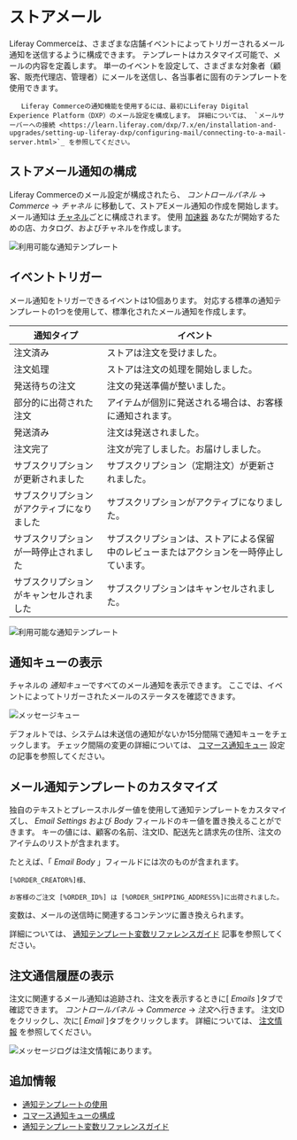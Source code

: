 # ストアメール

Liferay Commerceは、さまざまな店舗イベントによってトリガーされるメール通知を送信するように構成できます。 テンプレートはカスタマイズ可能で、メールの内容を定義します。 単一のイベントを設定して、さまざまな対象者（顧客、販売代理店、管理者）にメールを送信し、各当事者に固有のテンプレートを使用できます。

``` note::
   Liferay Commerceの通知機能を使用するには、最初にLiferay Digital Experience Platform（DXP）のメール設定を構成します。 詳細については、 `メールサーバーへの接続 <https://learn.liferay.com/dxp/7.x/en/installation-and-upgrades/setting-up-liferay-dxp/configuring-mail/connecting-to-a-mail-server.html>`_ を参照してください。
```

## ストアメール通知の構成

Liferay Commerceのメール設定が構成されたら、 *コントロールパネル* → *Commerce* → *チャネル* に移動して、ストアEメール通知の作成を開始します。 メール通知は [チャネル](../../managing-a-catalog/creating-and-managing-products/channels/introduction-to-channels.md)ごとに構成されます。 使用 [加速器](../../starting-a-store/accelerators.md) あなたが開始するための店、カタログ、およびチャネルを作成します。

![利用可能な通知テンプレート](./store-emails/images/02.png)

## イベントトリガー

メール通知をトリガーできるイベントは10個あります。 対応する標準の通知テンプレートの1つを使用して、標準化されたメール通知を作成します。

| 通知タイプ                 | イベント                                         |
| --------------------- | -------------------------------------------- |
| 注文済み                  | ストアは注文を受けました。                                |
| 注文処理                  | ストアは注文の処理を開始しました。                            |
| 発送待ちの注文               | 注文の発送準備が整いました。                               |
| 部分的に出荷された注文           | アイテムが個別に発送される場合は、お客様に通知されます。                 |
| 発送済み                  | 注文は発送されました。                                  |
| 注文完了                  | 注文が完了しました。お届けしました。                           |
| サブスクリプションが更新されました     | サブスクリプション（定期注文）が更新されました。                     |
| サブスクリプションがアクティブになりました | サブスクリプションがアクティブになりました。                       |
| サブスクリプションが一時停止されました   | サブスクリプションは、ストアによる保留中のレビューまたはアクションを一時停止しています。 |
| サブスクリプションがキャンセルされました  | サブスクリプションはキャンセルされました。                        |

![利用可能な通知テンプレート](./store-emails/images/01.png)

## 通知キューの表示

チャネルの *通知キュー*ですべてのメール通知を表示できます。 ここでは、イベントによってトリガーされたメールのステータスを確認できます。

![メッセージキュー](./store-emails/images/03.png)

デフォルトでは、システムは未送信の通知がないか15分間隔で通知キューをチェックします。 チェック間隔の変更の詳細については、 [コマース通知キュー](./configuring-the-commerce-notification-queue.md) 設定の記事を参照してください。

## メール通知テンプレートのカスタマイズ

独自のテキストとプレースホルダー値を使用して通知テンプレートをカスタマイズし、 *Email Settings* および *Body* フィールドのキー値を置き換えることができます。 キーの値には、顧客の名前、注文ID、配送先と請求先の住所、注文のアイテムのリストが含まれます。

たとえば、「 *Email Body* 」フィールドには次のものが含まれます。

    [%ORDER_CREATOR%]様、
    
    お客様のご注文 [%ORDER_ID%] は [%ORDER_SHIPPING_ADDRESS%]に出荷されました。

変数は、メールの送信時に関連するコンテンツに置き換えられます。

詳細については、 [通知テンプレート変数リファレンスガイド](./notification-template-variables-reference-guide.md) 記事を参照してください。

## 注文通信履歴の表示

注文に関連するメール通知は追跡され、注文を表示するときに[ *Emails* ]タブで確認できます。 *コントロールパネル* → *Commerce* → *注文*へ行きます。 注文IDをクリックし、次に[ *Email* ]タブをクリックします。 詳細については、 [注文情報](../../orders-and-fulfillment/orders/order-information.md) を参照してください。

![メッセージログは注文情報にあります。](./store-emails/images/04.png)

## 追加情報

  - [通知テンプレートの使用](./using-notification-templates.md)
  - [コマース通知キューの構成](./configuring-the-commerce-notification-queue.md)
  - [通知テンプレート変数リファレンスガイド](./notification-template-variables-reference-guide.md)
